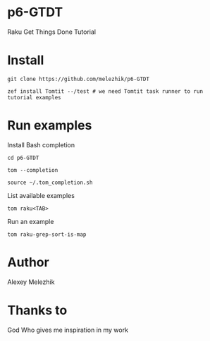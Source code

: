 # p6-GTDT

Raku Get Things Done Tutorial

# Install


    git clone https://github.com/melezhik/p6-GTDT

    zef install Tomtit --/test # we need Tomtit task runner to run tutorial examples


# Run examples

Install Bash completion

    cd p6-GTDT

    tom --completion

    source ~/.tom_completion.sh

List available examples

    tom raku<TAB>

Run an example

    tom raku-grep-sort-is-map

# Author

Alexey Melezhik

# Thanks to

God Who gives me inspiration in my work

